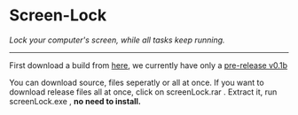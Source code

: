 # Screen-Lock


*Lock your computer's screen, while all tasks keep running.*
<hr>

First download a build from [here](https://github.com/maifeeulasad/Screen-Lock/releases), we currently have only a [pre-release v0.1b](https://github.com/maifeeulasad/Screen-Lock/releases/tag/v0.1)


You can download source, files seperatly or all at once. If you want to download release files all at once, click on screenLock.rar .
Extract it, run screenLock.exe , **no need to install.**
